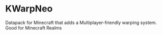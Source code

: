 # KWarpNeo
Datapack for Minecraft that adds a Multiplayer-friendly warping system. Good for Minecraft Realms

